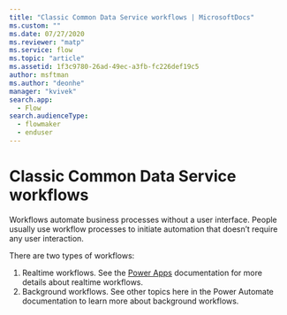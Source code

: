 ```yaml
---
title: "Classic Common Data Service workflows | MicrosoftDocs"
ms.custom: ""
ms.date: 07/27/2020
ms.reviewer: "matp"
ms.service: flow
ms.topic: "article"
ms.assetid: 1f3c9780-26ad-49ec-a3fb-fc226def19c5
author: msftman
ms.author: "deonhe"
manager: "kvivek"
search.app: 
  - Flow
search.audienceType: 
  - flowmaker
  - enduser
---
```

# Classic Common Data Service workflows 

Workflows automate business processes without a user interface. People usually use workflow processes to initiate automation that doesn’t require any user interaction.

There are two types of workflows:
1. Realtime workflows. See the [Power Apps](https://docs.microsoft.com/powerapps/maker/common-data-service/data-platform-intro) documentation for more details about realtime workflows.
1. Background workflows. See other topics here in the Power Automate documentation to learn more about background workflows.




